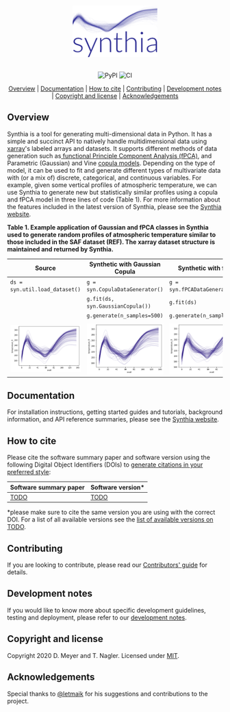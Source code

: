 <div align="center">
  <img src="assets/img/logo.png" alt="synthia" height="120"><br><br>

  ![PyPI](https://img.shields.io/pypi/v/synthia) ![CI](https://github.com/dmey/synthia/workflows/CI/badge.svg)

  [Overview](#overview) | [Documentation](#documentation) | [How to cite](#how-to-cite) | [Contributing](#contributing) | [Development notes](#development-notes) | [Copyright and license](#copyright-and-license) | [Acknowledgements](#acknowledgements)
</div>

## Overview

Synthia is a tool for generating multi-dimensional data in Python. It has a simple and succinct API to natively handle multidimensional data using [xarray](https://xarray.pydata.org)'s labeled arrays and datasets. It supports different methods of data generation such as[ functional Principle Component Analysis (fPCA)](https://dmey.github.io/synthia/fpca.html), and Parametric (Gaussian) and Vine [copula models](https://dmey.github.io/synthia/copula.html). Depending on the type of model, it can be used to fit and generate different types of multivariate data with (or a mix of) discrete, categorical, and continuous variables. For example, given some vertical profiles of atmospheric temperature, we can use Synthia to generate new but statistically similar profiles using a copula and fPCA model in three lines of code (Table 1). For more information about the features included in the latest version of Synthia, please see the [Synthia website](https://dmey.github.io/synthia).

**Table 1. Example application of Gaussian and fPCA classes in Synthia used to generate random profiles of atmospheric temperature similar to those included in the SAF dataset (REF). The xarray dataset structure is maintained and returned by Synthia.**

| Source                                   | Synthetic with Gaussian Copula                     | Synthetic with fPCA                            |
| ---------------------------------------- | -------------------------------------------------- | ---------------------------------------------- |
| `ds = syn.util.load_dataset()`           | `g = syn.CopulaDataGenerator()`                    | `g = syn.fPCADataGenerator()`                  |
|                                          | `g.fit(ds, syn.GaussianCopula())`                  | `g.fit(ds)`                                    |
|                                          | `g.generate(n_samples=500)`                        | `g.generate(n_samples=500)`                    |
|                                          |                                                    |                                                |
| ![dd](./assets/img/temperature_true.png) | ![dd](./assets/img/temperature_synth_gaussian.png) | ![dd](./assets/img/temperature_synth_fPCA.png) |


## Documentation

For installation instructions, getting started guides and tutorials, background information, and API reference summaries, please see the [Synthia website](https://dmey.github.io/synthia).


## How to cite

Please cite the software summary paper and software version using the following Digital Object Identifiers (DOIs) to [generate citations in your preferred style](https://citation.crosscite.org/):

| Software summary paper | Software version* |
| ---------------------- | ----------------- |
| [TODO](TODO)           | [TODO](TODO)      |

*please make sure to cite the same version you are using with the correct DOI. For a list of all available versions see the [list of available versions on TODO](TODO).


## Contributing

If you are looking to contribute, please read our [Contributors' guide](CONTRIBUTING.md) for details.


## Development notes

If you would like to know more about specific development guidelines, testing and deployment, please refer to our [development notes](DEVELOP.md).


## Copyright and license

Copyright 2020 D. Meyer and T. Nagler. Licensed under [MIT](LICENSE.txt).


## Acknowledgements

Special thanks to [@letmaik](https://github.com/letmaik) for his suggestions and contributions to the project.
